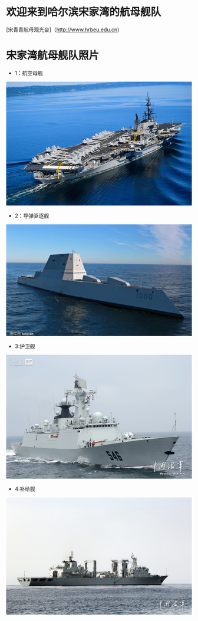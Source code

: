 # 欢迎来到哈尔滨宋家湾的航母舰队

[宋青青航母观光台]（http://www.hrbeu.edu.cn)

# 宋家湾航母舰队照片

* 1：航空母舰

![hangmu](https://github.com/abbqboy/my-brother/blob/master/file01/151169.png?raw=true)

* 2：导弹驱逐舰

![Alt text](https://github.com/abbqboy/my-brother/blob/master/file01/m2017050223494391.jpg?raw=true)

* 3:护卫舰

![huweijian](https://github.com/abbqboy/my-brother/blob/master/file01/333.jpg?raw=true)

* 4:补给舰

![buji](https://github.com/abbqboy/my-brother/blob/master/file01/444.jpg?raw=true)

